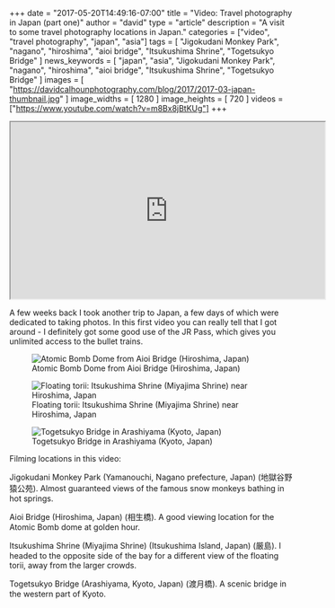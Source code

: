 +++
date = "2017-05-20T14:49:16-07:00"
title = "Video: Travel photography in Japan (part one)"
author = "david"
type = "article"
description = "A visit to some travel photography locations in Japan."
categories = ["video", "travel photography", "japan", "asia"]
tags = [ "Jigokudani Monkey Park", "nagano", "hiroshima", "aioi bridge", "Itsukushima Shrine", "Togetsukyo Bridge" ]
news_keywords = [ "japan", "asia", "Jigokudani Monkey Park", "nagano", "hiroshima", "aioi bridge", "Itsukushima Shrine", "Togetsukyo Bridge" ]
images = [ "https://davidcalhounphotography.com/blog/2017/2017-03-japan-thumbnail.jpg" ]
image_widths = [ 1280 ]
image_heights = [ 720 ]
videos = ["https://www.youtube.com/watch?v=m8Bx8jBtKUg"]
+++

<div itemscope itemType="https://schema.org/VideoObject">
<meta itemprop="name" content="Travel photography in Japan - Part 1" />
<meta itemprop="description" content="Video locations: Jigokudani Monkey Park (Nagano, Japan), Aioi Bridge (Hiroshima, Japan), Itsukushima Shrine (Miyajima Shrine) (Itsukushima Island, Japan), Togetsukyo Bridge (Arashiyama, Kyoto, Japan)" />
<meta itemprop="thumbnailUrl" content="https://davidcalhounphotography.com/blog/2017/2017-03-japan-thumbnail.jpg" />
<meta itemprop="uploadDate" content="2017-05-17" />
<iframe width="560" height="315" src="https://www.youtube.com/embed/m8Bx8jBtKUg" allowfullscreen class="center"></iframe>
</div>

A few weeks back I took another trip to Japan, a few days of which were dedicated to taking photos.  In this first video you can really tell that I got around - I definitely got some good use of the JR Pass, which gives you unlimited access to the bullet trains.

<figure itemscope itemtype="http://schema.org/Photograph">
<img itemprop="image" src="https://davidcalhounphotography.com/blog/2017/2017-03-atomic-bomb-dome-hiroshima-japan.jpg" alt="Atomic Bomb Dome from Aioi Bridge (Hiroshima, Japan)">
<figcaption itemprop="about">Atomic Bomb Dome from Aioi Bridge (Hiroshima, Japan)</figcaption>
<meta itemprop="creator" content="David Calhoun">
<meta itemprop="copyrightHolder" content="David Calhoun Photography">
<meta itemprop="copyrightYear" content="2017">
<meta itemprop="genre" content="Travel Photography">
<meta itemprop="keywords" content="japan, hiroshima, atomic bomb, atomic bomb dome, magic hour, building">
</figure>

<figure itemscope itemtype="http://schema.org/Photograph">
<img itemprop="image" src="https://davidcalhounphotography.com/blog/2017/20170319-itsukushima-shrine-miyajima-near-hiroshima-japan.jpg" alt="Floating torii: Itsukushima Shrine (Miyajima Shrine) near Hiroshima, Japan">
<figcaption itemprop="about">Floating torii: Itsukushima Shrine (Miyajima Shrine) near Hiroshima, Japan</figcaption>
<meta itemprop="creator" content="David Calhoun">
<meta itemprop="copyrightHolder" content="David Calhoun Photography">
<meta itemprop="copyrightYear" content="2017">
<meta itemprop="genre" content="Travel Photography">
<meta itemprop="keywords" content="japan, floating torii, torii, itsukushima shrine, miyajima shrine, hiroshima">
</figure>

<figure itemscope itemtype="http://schema.org/Photograph">
<img itemprop="image" src="https://davidcalhounphotography.com/blog/2017/20170321-togetsukyo-bridge-kyoto-japan.jpg" alt="Togetsukyo Bridge in Arashiyama (Kyoto, Japan)">
<figcaption itemprop="about">Togetsukyo Bridge in Arashiyama (Kyoto, Japan)</figcaption>
<meta itemprop="creator" content="David Calhoun">
<meta itemprop="copyrightHolder" content="David Calhoun Photography">
<meta itemprop="copyrightYear" content="2017">
<meta itemprop="genre" content="Travel Photography">
<meta itemprop="keywords" content="japan, kyoto, Arashiyama, bridge, Togetsukyo bridge, river">
</figure>


Filming locations in this video:

Jigokudani Monkey Park (Yamanouchi, Nagano prefecture, Japan) (地獄谷野猿公苑).  Almost guaranteed views of the famous snow monkeys bathing in hot springs.

Aioi Bridge (Hiroshima, Japan) (相生橋).  A good viewing location for the Atomic Bomb dome at golden hour.

Itsukushima Shrine (Miyajima Shrine) (Itsukushima Island, Japan) (厳島).  I headed to the opposite side of the bay for a different view of the floating torii, away from the larger crowds.

Togetsukyo Bridge (Arashiyama, Kyoto, Japan) (渡月橋).  A scenic bridge in the western part of Kyoto.